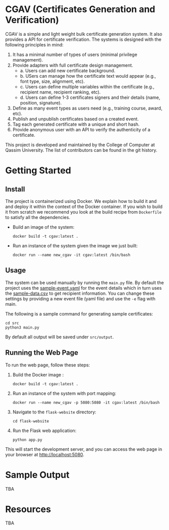 # CGAV (Certificates Generation and Verification)

CGAV is a simple and light weight bulk certificate generation system.
It also provides a API for certificate verification. The systems is
designed with the following principles in mind: 

1. It has a minimal number of types of users (minimal privilege
    management).
2. Provide adapters with full certificate design management.
    - a. Users can add new certificate background. 
    - b. USers can manage how the certificate text would appear (e.g.,
        font type, size, alignment, etc).
    - c. Users can define multiple variables within the certificate
        (e.g., recipient name, recipient ranking, etc).
    - d. Users can define 1-3 certificates signers and their details
        (name, position, signature).
3. Define as many event types as users need (e.g., training course,
    award, etc).
4. Publish and unpublish certificates based on a created event.
5. Tag each generated certificate with a unique and short hash. 
5. Provide anonymous user with an API to verify the authenticity of
    a certificate. 


This project is developed and maintained by the College of Computer
at Qassim University. The list of contributors can be found in the
git history. 

# Getting Started

## Install

The project is containerized using Docker. We explain how to build
it and and deploy it within the context of the Docker container. If
you wish to build it from scratch we recommend you look at the build
recipe from `Dockerfile` to satisfy all the dependencies. 

- Build an image of the system: 
    ```shell
    docker build -t cgav:latest .
    ```
- Run an instance of the system given the image we just built:
    ```shell
    docker run --name new_cgav -it cgav:latest /bin/bash
    ```

## Usage

The system can be used manually by running the `main.py` file. 
By default the project uses the
[sample-event.yaml](src/events/sample-event.yaml) for the event details
which in turn uses the [sample-data.csv](src/data/sample-data.csv) to
get recipient information. You can change these settings by providing
a new event file (yaml file) and use the `-e` flag with main. 

The following is a sample command for generating sample certificates: 
```shell
cd src
python3 main.py
```

By default all output will be saved under `src/output`.

## Running the Web Page

To run the web page, follow these steps:

1. Build the Docker image :
    ```shell
    docker build -t cgav:latest .
    ```

2. Run an instance of the system with port mapping:
    ```shell
    docker run --name new_cgav -p 5080:5080 -it cgav:latest /bin/bash
    ```

3. Navigate to the `flask-website` directory:
    ```shell
    cd flask-website
    ```

4. Run the Flask web application:
    ```shell
    python app.py
    ```

This will start the development server, and you can access the web page in your browser at [http://localhost:5080](http://localhost:5080).

# Sample Output

TBA

# Resources

TBA



